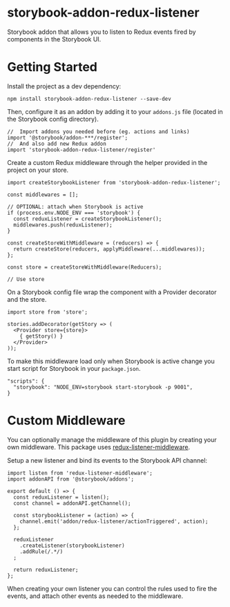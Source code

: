 # storybook-addon-redux-listener

Storybook addon that allows you to listen to Redux events fired by components in the Storybook UI.

# Getting Started

Install the project as a dev dependency:

```
npm install storybook-addon-redux-listener --save-dev
```

Then, configure it as an addon by adding it to your `addons.js` file (located in the Storybook config directory).

```
//  Import addons you needed before (eg. actions and links)
import '@storybook/addon-***/register';
//  And also add new Redux addon
import 'storybook-addon-redux-listener/register'
```

Create a custom Redux middleware through the helper provided in the project on your store.

```
import createStorybookListener from 'storybook-addon-redux-listener';

const middlewares = [];

// OPTIONAL: attach when Storybook is active
if (process.env.NODE_ENV === 'storybook') {
  const reduxListener = createStorybookListener();
  middlewares.push(reduxListener);
}

const createStoreWithMiddleware = (reducers) => {
  return createStore(reducers, applyMiddleware(...middlewares));
};

const store = createStoreWithMiddleware(Reducers);

// Use store
```
On a Storybook config file wrap the component with a Provider decorator and the store.

```
import store from 'store';

stories.addDecorator(getStory => (
  <Provider store={store}>
    { getStory() }
  </Provider>
));
```

To make this middleware load only when Storybook is active change you start script for Storybook in your `package.json`.

```
"scripts": {
  "storybook": "NODE_ENV=storybook start-storybook -p 9001",
}
```

# Custom Middleware

You can optionally manage the middleware of this plugin by creating your own middleware. This package uses [redux-listener-middleware](https://www.npmjs.com/package/redux-listener-middleware).

Setup a new listener and bind its events to the Storybook API channel:

```
import listen from 'redux-listener-middleware';
import addonAPI from '@storybook/addons';

export default () => {
  const reduxListener = listen();
  const channel = addonAPI.getChannel();

  const storybookListener = (action) => {
    channel.emit('addon/redux-listener/actionTriggered', action);
  };

  reduxListener
    .createListener(storybookListener)
    .addRule(/.*/)
  ;

  return reduxListener;
};
```

When creating your own listener you can control the rules used to fire the events, and attach other events as needed to the middleware.
